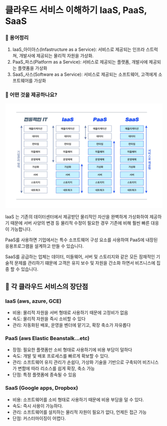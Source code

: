 # 클라우드 서비스 이해하기 IaaS, PaaS, SaaS

### 🥑 용어정리 
1. IaaS_아이아스(Infastructure as a Service): 서비스로 제공되는 인프라 스트럭쳐, 개발사에 제공되는 물리적 자원을 가상화.
2. PaaS_파스(Platform as a Service): 서비스로 제공되는 플랫폼, 개발사에 제공되는 플랫폼을 가상화
3. SaaS_사스(Software as a Service): 서비스로 제공되는 소프트웨어, 고객에게 소프트웨어를 가상화

### 🥕 어떤 것을 제공하나요?
<img src="../img/Iaas,SaaS,PaaS_구분.png">

IaaS 는 기존의 데이터센터에서 제공받던 물리적인 자산을 완벽하게 가상화하여 제공하기 때문에 서버 사양의 변경 등 물리적 수정이 필요한 경우 기존에 비해 훨씬 빠른 대응이 가능합니다.

PaaS를 사용하면 기업에서는 특수 소프트웨어 구성 요소를 사용하여 PaaS에 내장된 응용프로그램을 설계하고 만들 수 있습니다.

SaaS를 공급하는 업체는 데이터, 미들웨어, 서버 및 스토리지와 같은 모든 잠재적인 기술적 문제를 관리하기 떄문에 고객은 유지 보수 및 자원을 간소화 하면서 비즈니스에 집중 할 수 있습니다.

## 🐷 각 클라우드 서비스의 장단점

### IaaS (aws, azure, GCE)
* 비용: 물리적 자원을 서버 형태로 사용하기 때문에 고정비가 없음
* 속도: 물리적 자원을 즉시 소비할 수 있다
* 관리: 자동화된 배포, 운영을 벤더에 맡기고, 확장 축소가 자유롭다

### PaaS (aws Elastic Beanstalk...etc)
* 장점: 필요한 플랫폼만 소비 형태로 사용하기에 비용 부담이 덜하다
* 속도: 개발 및 배포 프로세스를 빠르게 확보할 수 있다.
* 관리: 소프트웨어 유지 관리가 손쉽다, 가상화 기술을 기반으로 구축되어 비즈니스가 변함에 따라 리소스를 쉽게 확장, 축소 가능
* 단점: 특정 플랫폼에 종속될 수 있음

### SaaS (Google apps, Dropbox)
* 비용: 소프트웨어를 소비 형태로 사용하기 때문에 비용 부담을 덜 수 있다.
* 속도: 즉시 사용이 가능하다. 
* 관리: 소프트웨어를 설치하는 물리적 자원이 필요가 없다, 언제든 접근 가능
* 단점: 커스터마이징이 어렵다.